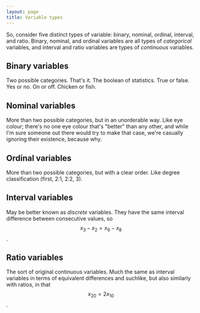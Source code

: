 ```yaml
---
layout: page
title: Variable types
---
```

So, consider five distinct types of variable: binary, nominal, ordinal, interval, and ratio.  Binary, nominal, and ordinal variables are all types of *categorical* variables, and interval and ratio variables are types of *continuous* variables.

## Binary variables

Two possible categories.  That's it.  The boolean of statistics.  True or false.  Yes or no.  On or off.  Chicken or fish.

## Nominal variables

More than two possible categories, but in an unorderable way.  Like eye colour; there's no one eye colour that's "better" than any other, and while I'm sure someone out there would try to make that case, we're casually ignoring their existence, because why.

## Ordinal variables

More than two possible categories, but with a clear order.  Like degree classification (first, 2:1, 2:2, 3).

## Interval variables

May be better known as *discrete* variables.  They have the same interval difference between consecutive values, so $$x_{3} - x_{2} = x_{9} - x_{8}$$.

## Ratio variables

The sort of original continuous variables.  Much the same as interval variables in terms of equivalent differences and suchlike, but also similarly with ratios, in that $$x_{20} = 2 x_{10}$$.